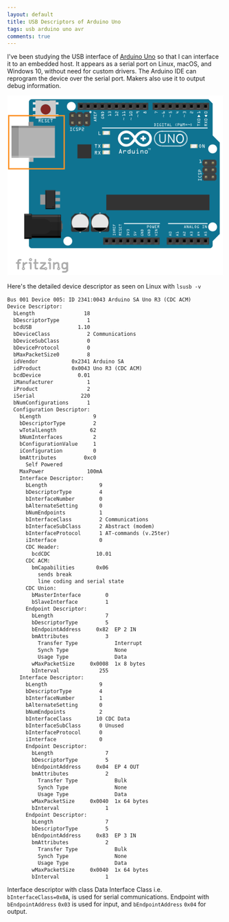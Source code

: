 ```yaml
---
layout: default
title: USB Descriptors of Arduino Uno
tags: usb arduino uno avr
comments: true
---
```


I've been studying the USB interface of [Arduino Uno](https://www.adafruit.com/products/50) so that I can interface it to an embedded host. It appears as a serial port on Linux, macOS, and Windows 10, without need for custom drivers. The Arduino IDE can reprogram the device over the serial port. Makers also use it to output debug information.

![uno.png](/assets/img/fritzing-arduino-uno.png)

Here's the detailed device descriptor as seen on Linux with `lsusb -v`

```text
Bus 001 Device 005: ID 2341:0043 Arduino SA Uno R3 (CDC ACM)
Device Descriptor:
  bLength                18
  bDescriptorType         1
  bcdUSB               1.10
  bDeviceClass            2 Communications
  bDeviceSubClass         0
  bDeviceProtocol         0
  bMaxPacketSize0         8
  idVendor           0x2341 Arduino SA
  idProduct          0x0043 Uno R3 (CDC ACM)
  bcdDevice            0.01
  iManufacturer           1
  iProduct                2
  iSerial               220
  bNumConfigurations      1
  Configuration Descriptor:
    bLength                 9
    bDescriptorType         2
    wTotalLength           62
    bNumInterfaces          2
    bConfigurationValue     1
    iConfiguration          0
    bmAttributes         0xc0
      Self Powered
    MaxPower              100mA
    Interface Descriptor:
      bLength                 9
      bDescriptorType         4
      bInterfaceNumber        0
      bAlternateSetting       0
      bNumEndpoints           1
      bInterfaceClass         2 Communications
      bInterfaceSubClass      2 Abstract (modem)
      bInterfaceProtocol      1 AT-commands (v.25ter)
      iInterface              0
      CDC Header:
        bcdCDC               10.01
      CDC ACM:
        bmCapabilities       0x06
          sends break
          line coding and serial state
      CDC Union:
        bMasterInterface        0
        bSlaveInterface         1
      Endpoint Descriptor:
        bLength                 7
        bDescriptorType         5
        bEndpointAddress     0x82  EP 2 IN
        bmAttributes            3
          Transfer Type            Interrupt
          Synch Type               None
          Usage Type               Data
        wMaxPacketSize     0x0008  1x 8 bytes
        bInterval             255
    Interface Descriptor:
      bLength                 9
      bDescriptorType         4
      bInterfaceNumber        1
      bAlternateSetting       0
      bNumEndpoints           2
      bInterfaceClass        10 CDC Data
      bInterfaceSubClass      0 Unused
      bInterfaceProtocol      0
      iInterface              0
      Endpoint Descriptor:
        bLength                 7
        bDescriptorType         5
        bEndpointAddress     0x04  EP 4 OUT
        bmAttributes            2
          Transfer Type            Bulk
          Synch Type               None
          Usage Type               Data
        wMaxPacketSize     0x0040  1x 64 bytes
        bInterval               1
      Endpoint Descriptor:
        bLength                 7
        bDescriptorType         5
        bEndpointAddress     0x83  EP 3 IN
        bmAttributes            2
          Transfer Type            Bulk
          Synch Type               None
          Usage Type               Data
        wMaxPacketSize     0x0040  1x 64 bytes
        bInterval               1
```

Interface descriptor with class Data Interface Class i.e. `bInterfaceClass=0x0A`, is used for serial communications. Endpoint with `bEndpointAddress` `0x03` is used for input, and `bEndpointAddress` `0x04` for output.
